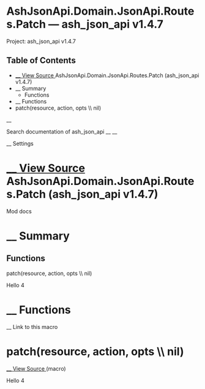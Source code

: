 # AshJsonApi.Domain.JsonApi.Routes.Patch — ash_json_api v1.4.7

Project: ash_json_api v1.4.7

## Table of Contents

- [ __ View Source ](external_link) AshJsonApi.Domain.JsonApi.Routes.Patch (ash_json_api v1.4.7)
- __ Summary
  - Functions
- __ Functions
- patch(resource, action, opts \\\ nil)

__

Search documentation of ash_json_api __ __

__ Settings

#  [ __ View Source ](external_link) AshJsonApi.Domain.JsonApi.Routes.Patch (ash_json_api v1.4.7)

Mod docs

#  __ Summary

##  Functions

patch(resource, action, opts \\\ nil)

Hello 4

#  __ Functions

__ Link to this macro

# patch(resource, action, opts \\\ nil)

[ __ View Source ](external_link) (macro)

Hello 4
